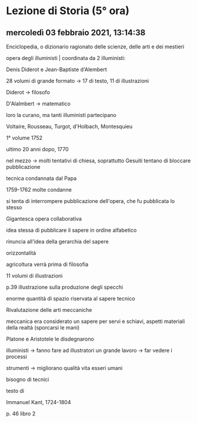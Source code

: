 # Lezione di Storia (5° ora)

## mercoledì 03 febbraio 2021, 13:14:38

Enciclopedia, o dizionario ragionato delle scienze, delle arti e dei mestieri 

opera degli illuministi | coordinata da 2 illuministi:

Denis Diderot e Jean-Baptiste d'Alembert

28 volumi di grande formato -> 17 di testo, 11 di illustrazioni 

Diderot -> filosofo

D'Alalmbert -> matematico

loro la curano, ma tanti illuministi partecipano

Voltaire, Rousseau, Turgot, d'Holbach, Montesquieu



1° volume 1752

ultimo 20 anni dopo, 1770

nel mezzo -> molti tentativi di chiesa, soprattutto Gesuiti tentano di bloccare pubblicazione 

tecnica condannata dal Papa

1759-1762 molte condanne

si tenta di interrompere pubblicazione dell'opera, che fu pubblicata lo stesso

Gigantesca opera collaborativa



idea stessa di pubblicare il sapere in ordine alfabetico

rinuncia all'idea della gerarchia del sapere

orizzontalità

agricoltura verrà prima di filosofia

11 volumi di illustrazioni

p.39 illustrazione sulla produzione degli specchi

enorme quantità di spazio riservata al sapere tecnico

Rivalutazione delle arti meccaniche

meccanica era considerato un sapere per servi e schiavi,  aspetti materiali della realtà (sporcarsi le mani)

Platone e Aristotele le disdegnarono

illuministi -> fanno fare ad illustratori un grande lavoro -> far vedere i processi

strumenti -> migliorano qualità vita esseri umani

bisogno di tecnici 

testo di 

Immanuel Kant, 1724-1804

p. 46 libro 2

